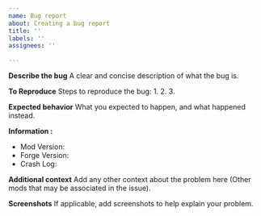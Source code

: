 ```yaml
---
name: Bug report
about: Creating a bug report
title: ''
labels: ''
assignees: ''

---
```


**Describe the bug**
A clear and concise description of what the bug is.

**To Reproduce**
Steps to reproduce the bug:
1. 
2. 
3. 

**Expected behavior**
What you expected to happen, and what happened instead.

**Information :**
 - Mod Version: 
 - Forge Version: 
 - Crash Log: 

**Additional context**
Add any other context about the problem here (Other mods that may be associated in the issue).

**Screenshots**
If applicable, add screenshots to help explain your problem.
